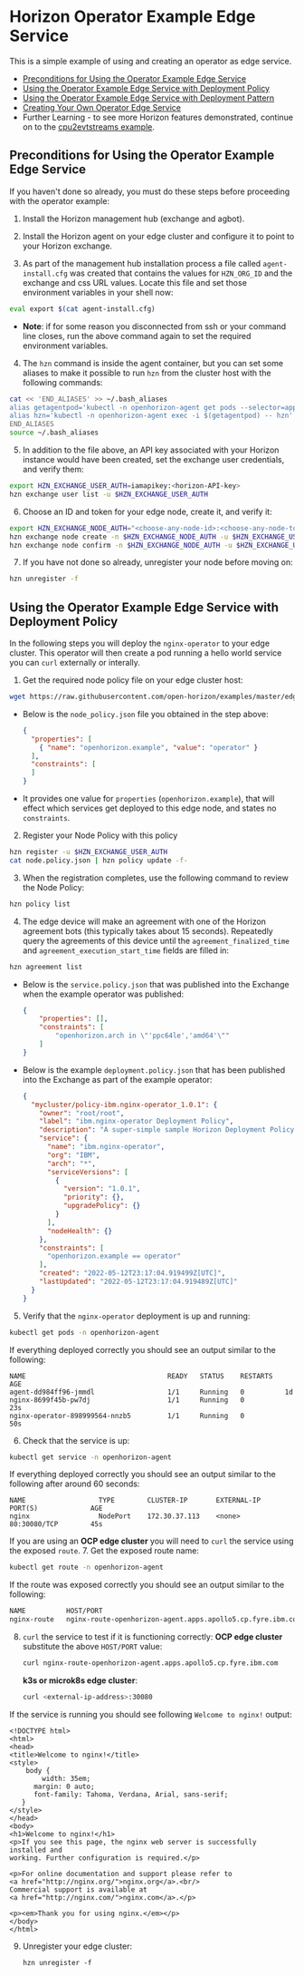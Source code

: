 # Horizon Operator Example Edge Service

This is a simple example of using and creating an operator as edge service.

- [Preconditions for Using the Operator Example Edge Service](#preconditions)
- [Using the Operator Example Edge Service with Deployment Policy](#using-operator-policy)
- [Using the Operator Example Edge Service with Deployment Pattern](PatternRegister.md)
- [Creating Your Own Operator Edge Service](CreateService.md)
- Further Learning - to see more Horizon features demonstrated, continue on to the [cpu2evtstreams example](../../evtstreams/cpu2evtstreams).

## <a id=preconditions></a> Preconditions for Using the Operator Example Edge Service

If you haven't done so already, you must do these steps before proceeding with the operator example:

1. Install the Horizon management hub (exchange and agbot).

2. Install the Horizon agent on your edge cluster and configure it to point to your Horizon exchange.

3. As part of the management hub installation process a file called `agent-install.cfg` was created that contains the values for `HZN_ORG_ID` and the exchange and css URL values. Locate this file and set those environment variables in your shell now:

  ```bash
  eval export $(cat agent-install.cfg)
  ```
 - **Note**: if for some reason you disconnected from ssh or your command line closes, run the above command again to set the required environment variables.
 
4. The `hzn` command is inside the agent container, but you can set some aliases to make it possible to run `hzn` from the cluster host with the following commands:
  ```bash
  cat << 'END_ALIASES' >> ~/.bash_aliases
  alias getagentpod='kubectl -n openhorizon-agent get pods --selector=app=agent -o jsonpath={.items[*].metadata.name}'
  alias hzn='kubectl -n openhorizon-agent exec -i $(getagentpod) -- hzn'
  END_ALIASES
  source ~/.bash_aliases
  ```

5. In addition to the file above, an API key associated with your Horizon instance would have been created, set the exchange user credentials, and verify them:
  ```bash
  export HZN_EXCHANGE_USER_AUTH=iamapikey:<horizon-API-key>
  hzn exchange user list -u $HZN_EXCHANGE_USER_AUTH
  ```

6. Choose an ID and token for your edge node, create it, and verify it:
  ```bash
  export HZN_EXCHANGE_NODE_AUTH="<choose-any-node-id>:<choose-any-node-token>"
  hzn exchange node create -n $HZN_EXCHANGE_NODE_AUTH -u $HZN_EXCHANGE_USER_AUTH -T "<device/cluster>"
  hzn exchange node confirm -n $HZN_EXCHANGE_NODE_AUTH -u $HZN_EXCHANGE_USER_AUTH
  ```

7. If you have not done so already, unregister your node before moving on:
  ```bash
  hzn unregister -f
  ```

## <a id=using-operator-policy></a> Using the Operator Example Edge Service with Deployment Policy

In the following steps you will deploy the `nginx-operator` to your edge cluster. This operator will then create a pod running a hello world service you can `curl` externally or interally.

1. Get the required node policy file on your edge cluster host:
  ```bash
  wget https://raw.githubusercontent.com/open-horizon/examples/master/edge/services/nginx-operator/horizon/node.policy.json
  ```

- Below is the `node_policy.json` file you obtained in the step above:

  ```json
  {
    "properties": [
      { "name": "openhorizon.example", "value": "operator" }
    ],
    "constraints": [
    ]
  }
  ```

- It provides one value for `properties` (`openhorizon.example`), that will effect which services get deployed to this edge node, and states no `constraints`.

2. Register your Node Policy with this policy
  ```bash
  hzn register -u $HZN_EXCHANGE_USER_AUTH
  cat node.policy.json | hzn policy update -f-
  ```

3. When the registration completes, use the following command to review the Node Policy:
  ```bash
  hzn policy list
  ```

4. The edge device will make an agreement with one of the Horizon agreement bots (this typically takes about 15 seconds). Repeatedly query the agreements of this device until the `agreement_finalized_time` and `agreement_execution_start_time` fields are filled in:
  ```bash
  hzn agreement list
  ```

- Below is the `service.policy.json` that was published into the Exchange when the example operator was published:

  ```json
  {
      "properties": [],
      "constraints": [
          "openhorizon.arch in \"'ppc64le','amd64'\""
      ]
  }
  ```

- Below is the example `deployment.policy.json` that has been published into the Exchange as part of the example operator:

  ```json
  {
    "mycluster/policy-ibm.nginx-operator_1.0.1": {
      "owner": "root/root",
      "label": "ibm.nginx-operator Deployment Policy",
      "description": "A super-simple sample Horizon Deployment Policy",
      "service": {
        "name": "ibm.nginx-operator",
        "org": "IBM",
        "arch": "*",
        "serviceVersions": [
          {
            "version": "1.0.1",
            "priority": {},
            "upgradePolicy": {}
          }
        ],
        "nodeHealth": {}
      },
      "constraints": [
        "openhorizon.example == operator"
      ],
      "created": "2022-05-12T23:17:04.919499Z[UTC]",
      "lastUpdated": "2022-05-12T23:17:04.919489Z[UTC]"
    }
  }
  ```

5. Verify that the `nginx-operator` deployment is up and running:
  ```bash
  kubectl get pods -n openhorizon-agent
  ```

If everything deployed correctly you should see an output similar to the following:
  ```
  NAME                                   READY   STATUS    RESTARTS   AGE
  agent-dd984ff96-jmmdl                  1/1     Running   0          1d
  nginx-8699f45b-pw7dj                   1/1     Running   0          23s
  nginx-operator-898999564-nnzb5         1/1     Running   0          50s
  ```

6. Check that the service is up:
  ```bash
  kubectl get service -n openhorizon-agent
  ```

If everything deployed correctly you should see an output similar to the following after around 60 seconds:
  ```
  NAME                  TYPE        CLUSTER-IP       EXTERNAL-IP   PORT(S)             AGE
  nginx                 NodePort    172.30.37.113    <none>        80:30080/TCP        45s
  ```

If you are using an **OCP edge cluster** you will need to `curl` the service using the exposed `route`.
7. Get the exposed route name:
  ```bash
  kubectl get route -n openhorizon-agent
  ```
  
If the route was exposed correctly you should see an output similar to the following:
  ```bash
  NAME          HOST/PORT                                                    PATH   SERVICES   PORT   TERMINATION   WILDCARD
  nginx-route   nginx-route-openhorizon-agent.apps.apollo5.cp.fyre.ibm.com          nginx      8080                 None
  ```

8. `curl` the service to test if it is functioning correctly:
   **OCP edge cluster** substitute the above `HOST/PORT` value:
      ```bash
      curl nginx-route-openhorizon-agent.apps.apollo5.cp.fyre.ibm.com
      ```
   
   **k3s or microk8s edge cluster**:
      ```bash
      curl <external-ip-address>:30080
      ```

If the service is running you should see following `Welcome to nginx!` output:
   ```
   <!DOCTYPE html>
   <html>
   <head>
   <title>Welcome to nginx!</title>
   <style>
       body {
           width: 35em;
         margin: 0 auto;
         font-family: Tahoma, Verdana, Arial, sans-serif;
      }
   </style>
   </head>
   <body>
   <h1>Welcome to nginx!</h1>
   <p>If you see this page, the nginx web server is successfully installed and
   working. Further configuration is required.</p>

   <p>For online documentation and support please refer to
   <a href="http://nginx.org/">nginx.org</a>.<br/>
   Commercial support is available at
   <a href="http://nginx.com/">nginx.com</a>.</p>

   <p><em>Thank you for using nginx.</em></p>
   </body>
   </html>
   ```

9. Unregister your edge cluster:
   ```
   hzn unregister -f
   ```
